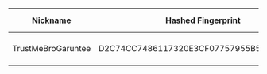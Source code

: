 | Nickname |  Hashed Fingerprint	| Or Addresses | Contact | Running | Flags | Last Seen | First Seen | Last Restarted | Advertised Bandwidth | Platform | Version | Version Status | Recommended Version | Verified hostnames | Exit policy |
|---|---|---|---|---|---|---|---|---|---|---|---|---|---|---|---|
|TrustMeBroGaruntee | D2C74CC7486117320E3CF07757955B59F439068C | ["136.38.226.125:9002"] | untidy4982@proton.me | true | Running, V2Dir, Valid | 2025-08-04 00:00:00 | 2025-08-04 00:00:00 | 2025-08-03 23:21:55 | 0 | Tor 0.4.8.17 on Linux | 0.4.8.17 | recommended | true | N/A | ["reject *:*"]|
